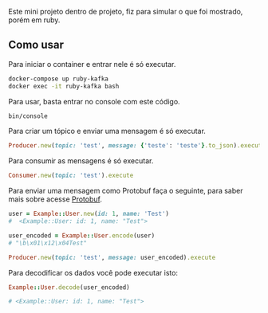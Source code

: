 Este mini projeto dentro de projeto, fiz para simular o que foi mostrado, porém em ruby.

## Como usar

Para iniciar o container e entrar nele é só executar.

```bash
docker-compose up ruby-kafka
docker exec -it ruby-kafka bash
```

Para usar, basta entrar no console com este código.

```bash
bin/console
```

Para criar um tópico e enviar uma mensagem é só executar.

```ruby
Producer.new(topic: 'test', message: {'teste': 'teste'}.to_json).execute
```

Para consumir as mensagens é só executar.

```ruby
Consumer.new(topic: 'test').execute
```

Para enviar uma mensagem como Protobuf faça o seguinte, para saber mais sobre acesse [Protobuf](https://protobuf.dev/news/2023-04-20/).

```ruby
user = Example::User.new(id: 1, name: 'Test')
#  <Example::User: id: 1, name: "Test">

user_encoded = Example::User.encode(user)
# "\b\x01\x12\x04Test"

Producer.new(topic: 'test', message: user_encoded).execute
```

Para decodificar os dados você pode executar isto:

```ruby
Example::User.decode(user_encoded)

# <Example::User: id: 1, name: "Test">
```
